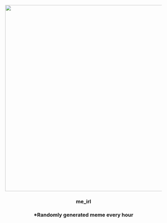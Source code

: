 <p align="center">
        <img src="https://i.redd.it/9dxr7igseyc91.jpg" width="600" height="600">
        </p>
        <h3 align="center">me_irl</h3>
        <h3 align="center">*Randomly generated meme every hour</h3>
    